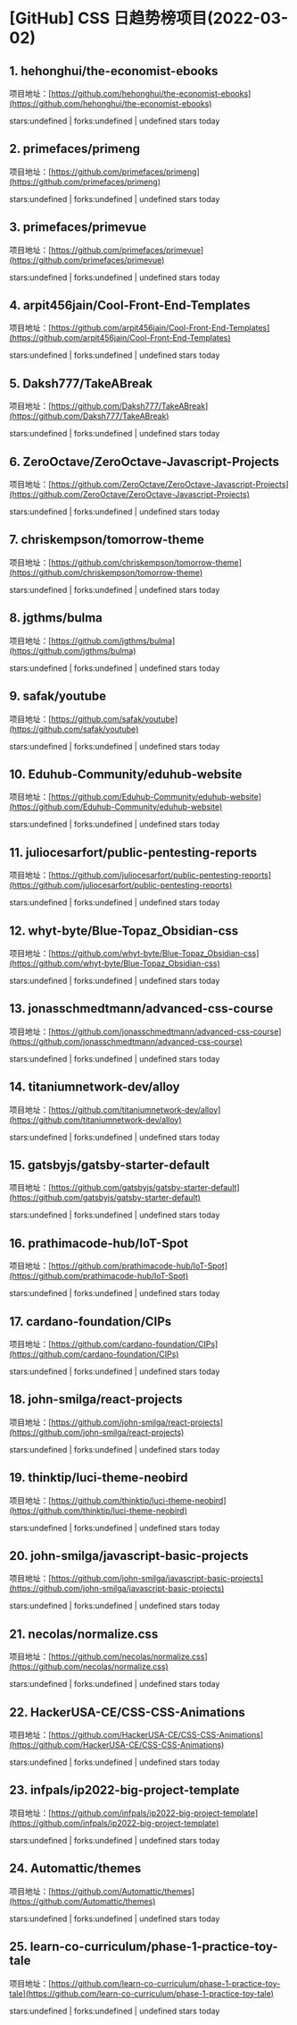 # [GitHub] CSS 日趋势榜项目(2022-03-02)

## 1. hehonghui/the-economist-ebooks 

项目地址：[https://github.com/hehonghui/the-economist-ebooks](https://github.com/hehonghui/the-economist-ebooks)

stars:undefined | forks:undefined | undefined stars today 



## 2. primefaces/primeng 

项目地址：[https://github.com/primefaces/primeng](https://github.com/primefaces/primeng)

stars:undefined | forks:undefined | undefined stars today 



## 3. primefaces/primevue 

项目地址：[https://github.com/primefaces/primevue](https://github.com/primefaces/primevue)

stars:undefined | forks:undefined | undefined stars today 



## 4. arpit456jain/Cool-Front-End-Templates 

项目地址：[https://github.com/arpit456jain/Cool-Front-End-Templates](https://github.com/arpit456jain/Cool-Front-End-Templates)

stars:undefined | forks:undefined | undefined stars today 



## 5. Daksh777/TakeABreak 

项目地址：[https://github.com/Daksh777/TakeABreak](https://github.com/Daksh777/TakeABreak)

stars:undefined | forks:undefined | undefined stars today 



## 6. ZeroOctave/ZeroOctave-Javascript-Projects 

项目地址：[https://github.com/ZeroOctave/ZeroOctave-Javascript-Projects](https://github.com/ZeroOctave/ZeroOctave-Javascript-Projects)

stars:undefined | forks:undefined | undefined stars today 



## 7. chriskempson/tomorrow-theme 

项目地址：[https://github.com/chriskempson/tomorrow-theme](https://github.com/chriskempson/tomorrow-theme)

stars:undefined | forks:undefined | undefined stars today 



## 8. jgthms/bulma 

项目地址：[https://github.com/jgthms/bulma](https://github.com/jgthms/bulma)

stars:undefined | forks:undefined | undefined stars today 



## 9. safak/youtube 

项目地址：[https://github.com/safak/youtube](https://github.com/safak/youtube)

stars:undefined | forks:undefined | undefined stars today 



## 10. Eduhub-Community/eduhub-website 

项目地址：[https://github.com/Eduhub-Community/eduhub-website](https://github.com/Eduhub-Community/eduhub-website)

stars:undefined | forks:undefined | undefined stars today 



## 11. juliocesarfort/public-pentesting-reports 

项目地址：[https://github.com/juliocesarfort/public-pentesting-reports](https://github.com/juliocesarfort/public-pentesting-reports)

stars:undefined | forks:undefined | undefined stars today 



## 12. whyt-byte/Blue-Topaz_Obsidian-css 

项目地址：[https://github.com/whyt-byte/Blue-Topaz_Obsidian-css](https://github.com/whyt-byte/Blue-Topaz_Obsidian-css)

stars:undefined | forks:undefined | undefined stars today 



## 13. jonasschmedtmann/advanced-css-course 

项目地址：[https://github.com/jonasschmedtmann/advanced-css-course](https://github.com/jonasschmedtmann/advanced-css-course)

stars:undefined | forks:undefined | undefined stars today 



## 14. titaniumnetwork-dev/alloy 

项目地址：[https://github.com/titaniumnetwork-dev/alloy](https://github.com/titaniumnetwork-dev/alloy)

stars:undefined | forks:undefined | undefined stars today 



## 15. gatsbyjs/gatsby-starter-default 

项目地址：[https://github.com/gatsbyjs/gatsby-starter-default](https://github.com/gatsbyjs/gatsby-starter-default)

stars:undefined | forks:undefined | undefined stars today 



## 16. prathimacode-hub/IoT-Spot 

项目地址：[https://github.com/prathimacode-hub/IoT-Spot](https://github.com/prathimacode-hub/IoT-Spot)

stars:undefined | forks:undefined | undefined stars today 



## 17. cardano-foundation/CIPs 

项目地址：[https://github.com/cardano-foundation/CIPs](https://github.com/cardano-foundation/CIPs)

stars:undefined | forks:undefined | undefined stars today 



## 18. john-smilga/react-projects 

项目地址：[https://github.com/john-smilga/react-projects](https://github.com/john-smilga/react-projects)

stars:undefined | forks:undefined | undefined stars today 



## 19. thinktip/luci-theme-neobird 

项目地址：[https://github.com/thinktip/luci-theme-neobird](https://github.com/thinktip/luci-theme-neobird)

stars:undefined | forks:undefined | undefined stars today 



## 20. john-smilga/javascript-basic-projects 

项目地址：[https://github.com/john-smilga/javascript-basic-projects](https://github.com/john-smilga/javascript-basic-projects)

stars:undefined | forks:undefined | undefined stars today 



## 21. necolas/normalize.css 

项目地址：[https://github.com/necolas/normalize.css](https://github.com/necolas/normalize.css)

stars:undefined | forks:undefined | undefined stars today 



## 22. HackerUSA-CE/CSS-CSS-Animations 

项目地址：[https://github.com/HackerUSA-CE/CSS-CSS-Animations](https://github.com/HackerUSA-CE/CSS-CSS-Animations)

stars:undefined | forks:undefined | undefined stars today 



## 23. infpals/ip2022-big-project-template 

项目地址：[https://github.com/infpals/ip2022-big-project-template](https://github.com/infpals/ip2022-big-project-template)

stars:undefined | forks:undefined | undefined stars today 



## 24. Automattic/themes 

项目地址：[https://github.com/Automattic/themes](https://github.com/Automattic/themes)

stars:undefined | forks:undefined | undefined stars today 



## 25. learn-co-curriculum/phase-1-practice-toy-tale 

项目地址：[https://github.com/learn-co-curriculum/phase-1-practice-toy-tale](https://github.com/learn-co-curriculum/phase-1-practice-toy-tale)

stars:undefined | forks:undefined | undefined stars today 




